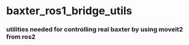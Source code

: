 # baxter_ros1_bridge_utils

###  utilities needed for controlling real baxter by using moveit2 from ros2